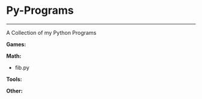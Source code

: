 # Py-Programs
---
A Collection of my Python Programs

**Games:**

**Math:**
- fib.py

**Tools:**

**Other:**
